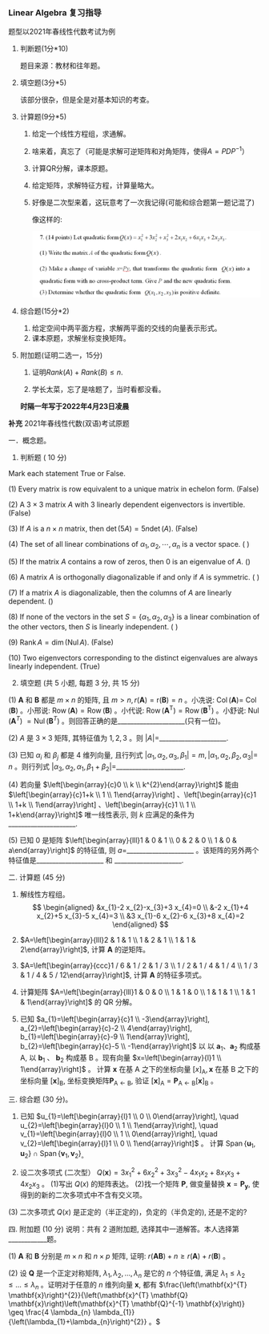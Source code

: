 ### Linear Algebra 复习指导

题型以2021年春线性代数考试为例

1. 判断题(1分*10)

   题目来源：教材和往年题。

2. 填空题(3分*5)

   该部分很杂，但是全是对基本知识的考查。

3. 计算题(9分*5)

   1. 给定一个线性方程组，求通解。

   2. 啥来着，真忘了（可能是求解可逆矩阵和对角矩阵，使得$A = PDP^{-1}$）

   3. 计算QR分解，课本原题。

   4. 给定矩阵，求解特征方程，计算量略大。

   5. 好像是二次型来着，这玩意考了一次我记得(可能和综合题第一题记混了)

      像这样的:

      ![](image-20220423013722056.png)

4. 综合题(15分*2)

   1. 给定空间中两平面方程，求解两平面的交线的向量表示形式。
   2. 课本原题，求解坐标变换矩阵。

5. 附加题(证明二选一，15分)

   1. 证明$Rank(A)+Rank(B)\leq n$.

   2. 学长太菜，忘了是啥题了，当时看都没看。

      

   **时隔一年写于2022年4月23日凌晨**







**补充**  2021年春线性代数(双语)考试原题

一．概念题。
1. 判䉼题 ( 10 分)

  Mark each statement True or False.

  (1) Every matrix is row equivalent to a unique matrix in echelon form. (False)

  (2) A $3 \times 3$ matrix $A$ with 3 linearly dependent eigenvectors is invertible. (False)

  (3) If $A$ is a $n \times n$ matrix, then $\operatorname{det}(5 A)=5 n \operatorname{det}(A)$. (False)

  (4) The set of all linear combinations of $\alpha_{1}, \alpha_{2}, \cdots, \alpha_{n}$ is a vector space. ( )

  (5) If the matrix $A$ contains a row of zeros, then 0 is an eigenvalue of $A$. ()

  (6) A matrix $A$ is orthogonally diagonalizable if and only if $A$ is symmetric. ( )

  (7) If a matrix $A$ is diagonalizable, then the columns of $A$ are linearly dependent. ()

  (8) If none of the vectors in the set $S=\left\{\alpha_{1}, \alpha_{2}, \alpha_{3}\right\}$ is a linear combination of the other vectors, then $S$ is linearly independent. ( )

  (9) $\operatorname{Rank} A=\operatorname{dim}(\operatorname{Nul} A)$. (False)

  (10) Two eigenvectors corresponding to the distinct eigenvalues are always linearly independent. (True)

  

2. 填空题 (共 5 小题, 每题 3 分, 共 15 分)

  

  (1) $\boldsymbol{A}$ 和 $\boldsymbol{B}$ 都是 $m \times n$ 的矩阵, 且 $m>n, r(\boldsymbol{A})=\mathrm{r}(\boldsymbol{B})=n$ 。小冼说: $\operatorname{Col}(\boldsymbol{A})=$ $\operatorname{Col}(\boldsymbol{B})$ 。小邢说: $\operatorname{Row}(\boldsymbol{A})=\operatorname{Row}(\boldsymbol{B})$ 。小代说: $\operatorname{Row}\left(\boldsymbol{A}^{\mathrm{T}}\right)=\operatorname{Row}\left(\boldsymbol{B}^{\mathrm{T}}\right)$ 。小舒说: $\operatorname{Nul}\left(\mathbf{A}^{T}\right)$ $=\operatorname{Nul}\left(\mathbf{B}^{T}\right)$ 。则回答正确的是_____________________(只有一位)。

  

  (2) $A$ 是 $3 \times 3$ 矩阵, 其特征值为 $1,2,3$ 。则 $|A|=$_____________________.

  

  (3) 已知 $\alpha_{i}$ 和 $\beta_{j}$ 都是 4 维列向量, 且行列式 $\left|\alpha_{1}, \alpha_{2}, \alpha_{3}, \beta_{1}\right|=m,\left|\alpha_{1}, \alpha_{2}, \beta_{2}, \alpha_{3}\right|=$ $n$ 。则行列式 $\left|\alpha_{3}, \alpha_{2}, \alpha_{1}, \beta_{1}+\beta_{2}\right|=$_____________________.

  

  (4) 若向量 $\left[\begin{array}{c}0 \\ k \\ k^{2}\end{array}\right]$ 能由 $\left[\begin{array}{c}1+k \\ 1 \\ 1\end{array}\right] 、\left[\begin{array}{c}1 \\ 1+k \\ 1\end{array}\right] 、\left[\begin{array}{c}1 \\ 1 \\ 1+k\end{array}\right]$ 唯一线性表示, 则 $k$ 应满足的条件为_____________________.

  

  (5) 已知 0 是矩阵 $\left[\begin{array}{lll}1 & 0 & 1 \\ 0 & 2 & 0 \\ 1 & 0 & a\end{array}\right]$ 的特征值, 则 $a=$_____________________ 。该矩阵的另外两个特征值是_____________________ 和 _____________________.





二. 计算题 (45 分)
1. 解线性方程组。
$$
\begin{aligned}
&x_{1}-2 x_{2}-x_{3}+3 x_{4}=0 \\
&-2 x_{1}+4 x_{2}+5 x_{3}-5 x_{4}=3 \\
&3 x_{1}-6 x_{2}-6 x_{3}+8 x_{4}=2
\end{aligned}
$$


2. $A=\left[\begin{array}{lll}2 & 1 & 1 \\ 1 & 2 & 1 \\ 1 & 1 & 2\end{array}\right]$, 计算 $\boldsymbol{A}$ 的逆矩阵。

   

3. $A=\left[\begin{array}{ccc}1 / 6 & 1 / 2 & 1 / 3 \\ 1 / 2 & 1 / 4 & 1 / 4 \\ 1 / 3 & 1 / 4 & 5 / 12\end{array}\right]$, 计算 $\boldsymbol{A}$ 的特征多项式。

   

4. 计算矩阵 $A=\left[\begin{array}{lll}1 & 0 & 0 \\ 1 & 1 & 0 \\ 1 & 1 & 1 \\ 1 & 1 & 1\end{array}\right]$ 的 $\mathrm{QR}$ 分解。

   

5. 已知 $a_{1}=\left[\begin{array}{c}1 \\ -3\end{array}\right], a_{2}=\left[\begin{array}{c}-2 \\ 4\end{array}\right], b_{1}=\left[\begin{array}{c}-9 \\ 1\end{array}\right], b_{2}=\left[\begin{array}{c}-5 \\ -1\end{array}\right]$ 以 以 $\boldsymbol{a}_{1} 、 \boldsymbol{a}_{2}$ 构成基 A, 以 $\boldsymbol{b}_{1}$ 、 $\boldsymbol{b}_{2}$ 构成基 $\mathrm{B}$ 。现有向量 $x=\left[\begin{array}{l}1 \\ 1\end{array}\right]$ 。
  计算 $\boldsymbol{x}$ 在基 A 之下的坐标向量 $[x]_{\mathrm{A}}, \boldsymbol{x}$ 在基 B 之下的坐标向量 $[\boldsymbol{x}]_{\mathrm{B}}$, 坐标变换矩阵$\boldsymbol{P}_{\mathrm{A} \leftarrow \mathrm{B}}$, 验证 $[\boldsymbol{x}]_{\mathrm{A}}=\boldsymbol{P}_{\mathrm{A} \leftarrow \mathrm{B}}[\boldsymbol{x}]_{\mathrm{B}}$ 。



三. 综合题 (30 分)。
1. 已知 $u_{1}=\left[\begin{array}{l}1 \\ 0 \\ 0\end{array}\right], \quad u_{2}=\left[\begin{array}{l}0 \\ 1 \\ 1\end{array}\right], \quad v_{1}=\left[\begin{array}{l}0 \\ 1 \\ 0\end{array}\right], \quad v_{2}=\left[\begin{array}{l}1 \\ 0 \\ 1\end{array}\right]$ 。
  计算 $\operatorname{Span}\left\{\boldsymbol{u}_{1}, \boldsymbol{u}_{2}\right\} \cap \operatorname{Span}\left\{\boldsymbol{v}_{1}, \boldsymbol{v}_{2}\right\}_{\text {。 }}$

  

2. 设二次多项式 (二次型） $Q(\boldsymbol{x})=3 x_{1}^{2}+6 x_{2}^{2}+3 x_{3}^{2}-4 x_{1} x_{2}+8 x_{1} x_{3}+4 x_{2} x_{3}$ 。
  (1)写出 $Q(x)$ 的矩阵表达。
  (2)找一个矩阵 $\boldsymbol{P}$, 做变量替换 $\boldsymbol{x}=\boldsymbol{P}_{\boldsymbol{y}}$, 使得到的新的二次多项式中不含有交义项。

  (3) 二次多项式 $Q(x)$ 是正定的（半正定的)，负定的（半负定的), 还是不定的?



四. 附加题 (10 分)
说明：共有 2 道附加题, 选择其中一道解答。本人选择第 ____________题。

(1) $\boldsymbol{A}$ 和 $\boldsymbol{B}$ 分别是 $m \times n$ 和 $n \times p$ 矩阵, 证明: $r(\boldsymbol{A B})+n \geq r(\boldsymbol{A})+r(\boldsymbol{B})$ 。

(2) 设 $\boldsymbol{Q}$ 是一个正定对称矩阵, $\lambda_{1}, \lambda_{2}, \ldots, \lambda_{n}$ 是它的 $n$ 个特征值, 满足 $\lambda_{1} \leq \lambda_{2} \leq \ldots \leq \lambda_{n}$ 。证明对于任意的 $n$ 维列向量 $\boldsymbol{x}$, 都有 $\frac{\left(\mathbf{x}^{T} \mathbf{x}\right)^{2}}{\left(\mathbf{x}^{T} \mathbf{Q} \mathbf{x}\right)\left(\mathbf{x}^{T} \mathbf{Q}^{-1} \mathbf{x}\right)} \geq \frac{4 \lambda_{n} \lambda_{1}}{\left(\lambda_{1}+\lambda_{n}\right)^{2}} 。$
